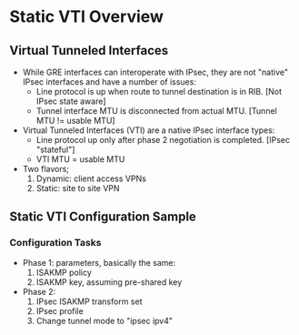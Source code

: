 # Static VTI Overview

## Virtual Tunneled Interfaces

* While GRE interfaces can interoperate with IPsec, they are not "native" IPsec interfaces and have a number of issues:
    + Line protocol is up when route to tunnel destination is in RIB. [Not IPsec state aware]
    + Tunnel interface MTU is disconnected from actual MTU. [Tunnel MTU != usable MTU]
* Virtual Tunneled Interfaces (VTI) are a native IPsec interface types:
    + Line protocol up only after phase 2 negotiation is completed. [IPsec "stateful"]
    + VTI MTU = usable MTU
* Two flavors;
    1. Dynamic: client access VPNs
    2. Static: site to site VPN

## Static VTI Configuration Sample

### Configuration Tasks

* Phase 1: parameters, basically the same:
    1. ISAKMP policy
    2. ISAKMP key, assuming pre-shared key
* Phase 2:
    1. IPsec ISAKMP transform set
    2. IPsec profile
    3. Change tunnel mode to "ipsec ipv4"
